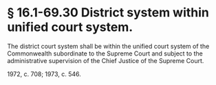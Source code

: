# § 16.1-69.30 District system within unified court system.

<p>The district court system shall be within the unified court system of the Commonwealth subordinate to the Supreme Court and subject to the administrative supervision of the Chief Justice of the Supreme Court.</p><p>1972, c. 708; 1973, c. 546.</p>